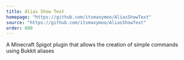 ```yaml
---
title: Alias Show Text
homepage: "https://github.com/itsmaxymoo/AliasShowText"
source: "https://github.com/itsmaxymoo/AliasShowText"
order: 600
---
```


A Minecraft Spigot plugin that allows the creation of simple commands using
Bukkit aliases